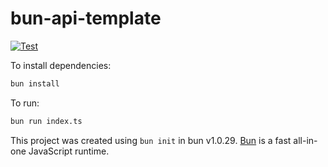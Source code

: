 # bun-api-template

[![Test](https://github.com/evantahler/bun-api-template/actions/workflows/test.yaml/badge.svg)](https://github.com/evantahler/bun-api-template/actions/workflows/test.yaml)

To install dependencies:

```bash
bun install
```

To run:

```bash
bun run index.ts
```

This project was created using `bun init` in bun v1.0.29. [Bun](https://bun.sh) is a fast all-in-one JavaScript runtime.
